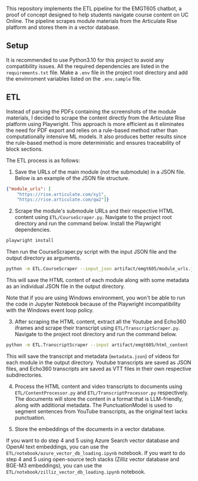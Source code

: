 This repository implements the ETL pipeline for the EMGT605 chatbot, a proof of concept designed to help students navigate course content on UC Online. The pipeline scrapes module materials from the Articulate Rise platform and stores them in a vector database.

## Setup
It is recommended to use Python3.10 for this project to avoid any compatibility issues. All the required dependencies are listed in the `requirements.txt` file. Make a `.env` file in the project root directory and add the envinroment variables listed on the `.env.sample` file. 

## ETL
Instead of parsing the PDFs containing the screenshots of the module materials, I decided to scrape the content directly from the Articulate Rise platform using Playwright. This approach is more efficient as it eliminates the need for PDF export and relies on a rule-based method rather than computationally intensive ML models. It also produces better results since the rule-based method is more deterministic and ensures traceability of block sections.

The ETL process is as follows:
1. Save the URLs of the main module (not the submodule) in a JSON file. Below is an example of the JSON file structure.
```json
{"module_urls": [
    "https://rise.articulate.com/xy1", 
    "https://rise.articulate.com/qw2"]}
```

2. Scrape the module's submodule URLs and their respective HTML content using `ETL/CourseScraper.py`. Navigate to the project root directory and run the command below.
Install the Playwright dependencies.
```bash
playwright install
```
Then run the CourseScraper.py script with the input JSON file and the output directory as arguments.
```bash
python -m ETL.CourseScraper --input_json artifact/emgt605/module_urls.json --output_dir artifact/emgt605/html_content
```
This will save the HTML content of each module along with some metadata as an individual JSON file in the output directory. 

Note that if you are using Windows environment, you won't be able to run the code in Jupyter Notebook because of the Playwright incompatibility with the Windows event loop policy.

3. After scraping the HTML content, extract all the Youtube and Echo360 iframes and scrape their transcript using `ETL/TranscriptScraper.py`. Navigate to the project root directory and run the command below.
```bash
python -m ETL.TranscriptScraper --input artifact/emgt605/html_content --output-dir artifact/emgt605/transcripts
```
This will save the transcript and metadata (`metadata.json`) of videos for each module in the output directory. Youtube transcripts are saved as JSON files, and Echo360 transcripts are saved as VTT files in their own respective subdirectories.

4. Process the HTML content and video transcripts to documents using `ETL/ContentProcessor.py` and `ETL/TranscriptProcessor.py` respectively. The documents will store the content in a format that is LLM-friendly, along with additional metadata. The PunctuationModel is used to segment sentences from YouTube transcripts, as the original text lacks punctuation. 

5. Store the embeddings of the documents in a vector database. 

If you want to do step 4 and 5 using Azure Search vector database and OpenAI text embeddings, you can use the `ETL/notebook/azure_vector_db_loading.ipynb` notebook. If you want to do step 4 and 5 using open-source tech stacks (Zilliz vector database and BGE-M3 embeddings), you can use the `ETL/notebook/zilliz_vector_db_loading.ipynb` notebook.
